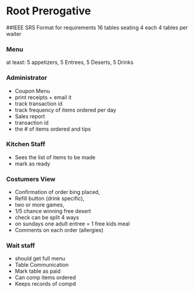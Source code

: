 # Root Prerogative



##IEEE SRS Format for requirements 
16 tables seating 4 each 
4 tables per waiter

### Menu
at least:
5 appetizers, 5 Entrees, 5 Deserts, 5 Drinks
 
### Administrator
* Coupon Menu
* print receipts + email it
* track transaction id
* track frequency of items ordered per day
* Sales report 
* transaction id 
* the # of items ordered and tips 
 
### Kitchen Staff 
* Sees the list of items to be made
* mark as ready

### Costumers View
* Confirmation of order bing placed,
* Refill button (drink specific),
* two or more games,
* 1/5 chance winning free desert
* check can be split 4 ways
* on sundays one adult entree = 1 free kids meal
* Comments on each order (allergies)

### Wait staff 
* should get full menu 
* Table Communication 
* Mark table as paid
* Can comp items ordered 
* Keeps records of compd



 
 
 
 


